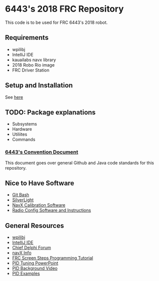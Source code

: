 # 6443's 2018 FRC Repository #
This code is to be used for FRC 6443's 2018 robot.
## Requirements ##
* wpilibj 
* IntelliJ IDE
* kauailabs navx library
* 2018 Robo Rio image
* FRC Driver Station
## Setup and Installation ##
See [here](https://github.com/LibertyRobotics/FRC_2018/wiki/Setting-up-the-Programming-Environment)
## TODO: Package explanations ##
* Subsystems 
* Hardware
* Utiliites 
* Commands

### [6443's Convention Document](https://github.com/LibertyRobotics/FRC_2018/wiki/Conventions)
This document goes over general Github and Java code standards for this repository.

## Nice to Have Software ##
* [Git Bash](https://git-scm.com/downloads)
* [SilverLight](https://www.microsoft.com/silverlight/)
* [NavX Calibration Software](https://www.kauailabs.com/support/navx-mxp/kb/faq.php?id=26)
* [Radio Config Software and Instructions](https://wpilib.screenstepslive.com/s/currentCS/m/getting_started/l/144986-programming-your-radio)

## General Resources
* [wpilibj](http://first.wpi.edu/FRC/roborio/release/docs/java/)
* [IntelliJ IDE](https://www.jetbrains.com/idea/)
* [Chief Delphi Forum](https://www.chiefdelphi.com/forums/portal.php)
* [navX Info](https://pdocs.kauailabs.com/navx-mxp/)
* [FRC Screen Steps Programming Tutorial](https://wpilib.screenstepslive.com/s/currentCS/m/java)
* [PID Tuning PowerPoint](http://www.simbotics.org/files/pdf/programming-pid.pdf)
* [PID Background Video](https://www.youtube.com/watch?v=UR0hOmjaHp0)
* [PID Examples](https://www.youtube.com/watch?annotation_id=annotation_891845&feature=iv&src_vid=UR0hOmjaHp0&v=XfAt6hNV8XM)
